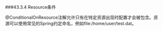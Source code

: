 ###43.3.4 Resource条件

@ConditionalOnResource注解允许只有在特定资源出现时配置才会被包含。资源可以使用常见的Spring约定命名，例如file:/home/user/test.dat。
